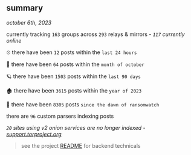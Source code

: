 
## summary
_october 6th, 2023_

currently tracking `163` groups across `293` relays & mirrors - _`117` currently online_

⏲ there have been `12` posts within the `last 24 hours`

🦈 there have been `64` posts within the `month of october`

🪐 there have been `1503` posts within the `last 90 days`

🏚 there have been `3615` posts within the `year of 2023`

🦕 there have been `8305` posts `since the dawn of ransomwatch`

there are `96` custom parsers indexing posts

_`20` sites using v2 onion services are no longer indexed - [support.torproject.org](https://support.torproject.org/onionservices/v2-deprecation/)_

> see the project [README](https://github.com/joshhighet/ransomwatch#ransomwatch--) for backend technicals
